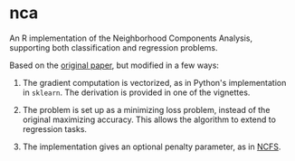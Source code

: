 # nca

An R implementation of the Neighborhood Components Analysis,
supporting both classification and regression problems.

Based on the [original paper](http://www.cs.nyu.edu/~roweis/papers/ncanips.pdf),
but modified in a few ways:

1. The gradient computation is vectorized, as in Python's implementation in `sklearn`.
   The derivation is provided in one of the vignettes.

1. The problem is set up as a minimizing loss problem, instead of the original
   maximizing accuracy. This allows the algorithm to extend to regression tasks.
   
1. The implementation gives an optional penalty parameter, as in [NCFS](http://www.jcomputers.us/vol7/jcp0701-19.pdf).
